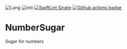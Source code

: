 ![Lang](https://img.shields.io/badge/Language-Swift-orange.svg)
![mit](https://img.shields.io/badge/License-MIT-brightgreen.svg)
[![SwiftLint Sindre](https://img.shields.io/badge/SwiftLint-Sindre-hotpink.svg)](https://github.com/sindresorhus/swiftlint-sindre)
[![Github actions badge](https://badgen.net/github/checks/eonist/NumberSugar?icon=github&label=Build%20Status)](https://github.com/eonist/NumberSugar/actions)

# NumberSugar
Sugar for numbers
